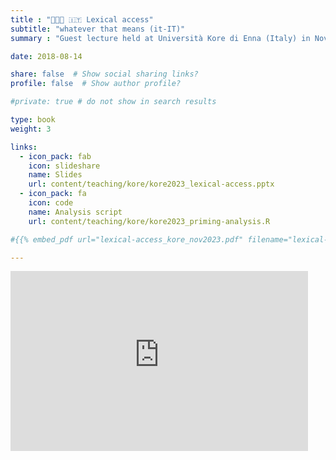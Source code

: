 ```yaml
---
title : "👨🏽‍🏫 🇮🇹 Lexical access"
subtitle: "whatever that means (it-IT)"
summary : "Guest lecture held at Università Kore di Enna (Italy) in November 2023"

date: 2018-08-14

share: false  # Show social sharing links?
profile: false  # Show author profile?

#private: true # do not show in search results

type: book
weight: 3

links:
  - icon_pack: fab
    icon: slideshare
    name: Slides
    url: content/teaching/kore/kore2023_lexical-access.pptx
  - icon_pack: fa
    icon: code
    name: Analysis script
    url: content/teaching/kore/kore2023_priming-analysis.R

#{{% embed_pdf url="lexical-access_kore_nov2023.pdf" filename="lexical-access_kore_nov2023.pdf" %}}

---
```


<iframe src="https://nyu0-my.sharepoint.com/personal/rp3650_nyu_edu/_layouts/15/Doc.aspx?sourcedoc={bbd1a30f-9594-48aa-8727-5e05114bb75b}&amp;action=embedview&amp;wdAr=1.7777777777777777" width="476px" height="288px" frameborder="0">This is an embedded <a target="_blank" href="https://office.com">Microsoft Office</a> presentation, powered by <a target="_blank" href="https://office.com/webapps">Office</a>.</iframe>